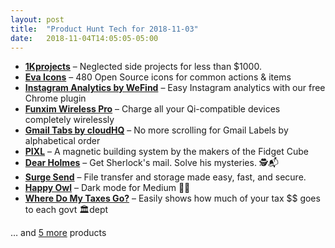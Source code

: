 ```yaml
---
layout: post
title:  "Product Hunt Tech for 2018-11-03"
date:   2018-11-04T14:05:05-05:00
---
```


* **[1Kprojects](https://www.producthunt.com/posts/1kprojects?utm_campaign=producthunt-api&utm_medium=api&utm_source=Application%3A+Daily+Digest+RSS+%28ID%3A+3202%29)** – Neglected side projects for less than $1000.
* **[Eva Icons](https://www.producthunt.com/posts/eva-icons?utm_campaign=producthunt-api&utm_medium=api&utm_source=Application%3A+Daily+Digest+RSS+%28ID%3A+3202%29)** – 480 Open Source icons for common actions & items
* **[Instagram Analytics by WeFind](https://www.producthunt.com/posts/instagram-analytics-by-wefind?utm_campaign=producthunt-api&utm_medium=api&utm_source=Application%3A+Daily+Digest+RSS+%28ID%3A+3202%29)** – Easy Instagram analytics with our free Chrome plugin
* **[Funxim Wireless Pro](https://www.producthunt.com/posts/funxim-wireless-pro?utm_campaign=producthunt-api&utm_medium=api&utm_source=Application%3A+Daily+Digest+RSS+%28ID%3A+3202%29)** – Charge all your Qi-compatible devices completely wirelessly
* **[Gmail Tabs by cloudHQ](https://www.producthunt.com/posts/gmail-tabs-by-cloudhq?utm_campaign=producthunt-api&utm_medium=api&utm_source=Application%3A+Daily+Digest+RSS+%28ID%3A+3202%29)** – No more scrolling for Gmail Labels by alphabetical order
* **[PIXL](https://www.producthunt.com/posts/pixl-2?utm_campaign=producthunt-api&utm_medium=api&utm_source=Application%3A+Daily+Digest+RSS+%28ID%3A+3202%29)** – A magnetic building system by the makers of the Fidget Cube
* **[Dear Holmes](https://www.producthunt.com/posts/dear-holmes?utm_campaign=producthunt-api&utm_medium=api&utm_source=Application%3A+Daily+Digest+RSS+%28ID%3A+3202%29)** – Get Sherlock's mail. Solve his mysteries. 🕵📬
* **[Surge Send](https://www.producthunt.com/posts/surge-send?utm_campaign=producthunt-api&utm_medium=api&utm_source=Application%3A+Daily+Digest+RSS+%28ID%3A+3202%29)** – File transfer and storage made easy, fast, and secure.
* **[Happy Owl](https://www.producthunt.com/posts/happy-owl?utm_campaign=producthunt-api&utm_medium=api&utm_source=Application%3A+Daily+Digest+RSS+%28ID%3A+3202%29)** – Dark mode for Medium 🌚📝
* **[Where Do My Taxes Go?](https://www.producthunt.com/posts/where-do-my-taxes-go?utm_campaign=producthunt-api&utm_medium=api&utm_source=Application%3A+Daily+Digest+RSS+%28ID%3A+3202%29)** – Easily shows how much of your tax $$ goes to each govt 🏛dept

… and [5 more](https://www.producthunt.com/tech) products